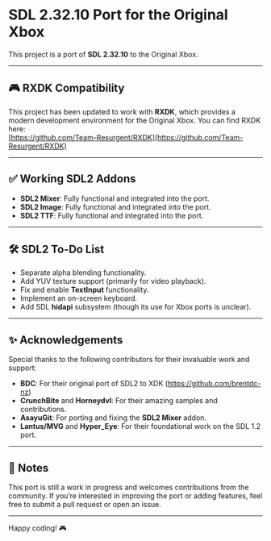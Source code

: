 # SDL 2.32.10 Port for the Original Xbox

This project is a port of **SDL 2.32.10** to the Original Xbox.

---

## 🎮 RXDK Compatibility

This project has been updated to work with **RXDK**, which provides a modern development environment for the Original Xbox. You can find RXDK here:  
[https://github.com/Team-Resurgent/RXDK](https://github.com/Team-Resurgent/RXDK)

---

## ✅ Working SDL2 Addons

- **SDL2 Mixer**: Fully functional and integrated into the port.
- **SDL2 Image**: Fully functional and integrated into the port.
- **SDL2 TTF**:   Fully functional and integrated into the port.

---

## 🛠 SDL2 To-Do List

- Separate alpha blending functionality.
- Add YUV texture support (primarily for video playback).
- Fix and enable **TextInput** functionality.
- Implement an on-screen keyboard.
- Add SDL **hidapi** subsystem (though its use for Xbox ports is unclear).

---

## ✨ Acknowledgements

Special thanks to the following contributors for their invaluable work and support:

- **BDC**: For their  original port of SDL2 to XDK (https://github.com/brentdc-nz)
- **CrunchBite** and **Horneydvl**: For their amazing samples and contributions.
- **AsayuGit**: For porting and fixing the **SDL2 Mixer** addon.
- **Lantus/MVG** and **Hyper_Eye**: For their foundational work on the SDL 1.2 port.

---

## 📜 Notes

This port is still a work in progress and welcomes contributions from the community. If you’re interested in improving the port or adding features, feel free to submit a pull request or open an issue.

---

Happy coding! 🎮
